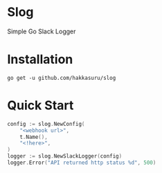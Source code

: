 # Slog
Simple Go Slack Logger

# Installation
```shell
go get -u github.com/hakkasuru/slog
```

# Quick Start
```go
config := slog.NewConfig(
    "<webhook url>",
    t.Name(),
    "<!here>",
)
logger := slog.NewSlackLogger(config)
logger.Error("API returned http status %d", 500)
```